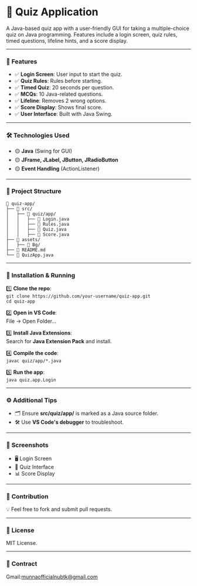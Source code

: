 
# 📝 **Quiz Application**

A Java-based quiz app with a user-friendly GUI for taking a multiple-choice quiz on Java programming. Features include a login screen, quiz rules, timed questions, lifeline hints, and a score display.

---

### 🚀 **Features**
- ✅ **Login Screen**: User input to start the quiz.
- ✅ **Quiz Rules**: Rules before starting.
- ✅ **Timed Quiz**: 20 seconds per question.
- ✅ **MCQs**: 10 Java-related questions.
- ✅ **Lifeline**: Removes 2 wrong options.
- ✅ **Score Display**: Shows final score.
- ✅ **User Interface**: Built with Java Swing.

---

### 🛠️ **Technologies Used**
- 🟡 **Java** (Swing for GUI)
- 🟡 **JFrame, JLabel, JButton, JRadioButton**
- 🟡 **Event Handling** (ActionListener)

---

### 📂 **Project Structure**
```
📁 quiz-app/
├── 📂 src/
│   ├── 📂 quiz/app/
│   │   ├── 📄 Login.java
│   │   ├── 📄 Rules.java
│   │   ├── 📄 Quiz.java
│   │   ├── 📄 Score.java
├── 📂 assets/
│   ├── 📂 Bg/
├── 📄 README.md
└── 📄 QuizApp.java
```

---

### 📌 **Installation & Running**

1️⃣ **Clone the repo**:  
   `git clone https://github.com/your-username/quiz-app.git`  
   `cd quiz-app`

2️⃣ **Open in VS Code**:  
   File → Open Folder...

3️⃣ **Install Java Extensions**:  
   Search for **Java Extension Pack** and install.

4️⃣ **Compile the code**:  
   `javac quiz/app/*.java`

5️⃣ **Run the app**:  
   `java quiz.app.Login`

---

### ⚙️ **Additional Tips**
- 🗂️ Ensure **src/quiz/app/** is marked as a Java source folder.
- 🛠️ Use **VS Code's debugger** to troubleshoot.

---

### 📸 **Screenshots**
- 🖥️ Login Screen  
- 🎯 Quiz Interface  
- 📊 Score Display  

---

### 🤝 **Contribution**
💡 Feel free to fork and submit pull requests.

---

### 📜 **License**
MIT License.

---

### 📝 **Contract**
Gmail:munnaofficialnubtk@gmail.com
